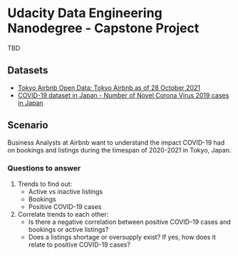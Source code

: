 # Udacity Data Engineering Nanodegree - Capstone Project

TBD

## Datasets
- [Tokyo Airbnb Open Data: Tokyo Airbnb as of 28 October 2021](https://www.kaggle.com/tsarromanov/tokyo-airbnb-open-data)
- [COVID-19 dataset in Japan - Number of Novel Corona Virus 2019 cases in Japan](https://www.kaggle.com/lisphilar/covid19-dataset-in-japan)

## Scenario
Business Analysts at Airbnb want to understand the impact COVID-19 had on bookings and listings 
during the timespan of 2020-2021 in Tokyo, Japan. 

### Questions to answer
1. Trends to find out:
   - Active vs inactive listings
   - Bookings
   - Positive COVID-19 cases
2. Correlate trends to each other:
   - Is there a negative correlation between positive COVID-19 cases and bookings or active listings?
   - Does a listings shortage or oversupply exist? If yes, how does it relate to positive COVID-19 cases?
  
